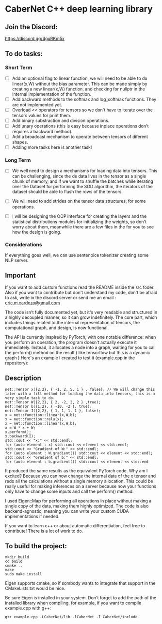 # CaberNet C++ deep learning library

## Join the Discord:

https://discord.gg/4guRKm5x

## To do tasks:
### Short Term
- [ ] Add an optional flag to linear function, we will need to be able to do linear(x,W) without the bias parameter. This can be made simply by creating a new linear(x,W) function, and checking for
   nullptr in the internal implementation of the function.
- [ ] Add backward methods to the softmax and log_softmax functions. They are not implemented yet.
- [ ] Overload << operators for tensors so we don't have to iterate over the tensors values for print them.
- [ ] Add binary substraction and division operations.
- [ ] Add unary operations (this is easy because inplace operations don't requires a backward method).
- [ ] Add a broadcast mechanism to operate between tensors of diferent shapes.
- [ ] Adding more tasks here is another task!

### Long Term
- [ ] We well need to design a mechanisms for loading data into tensors. This can be challenging, since the de data lives in the tensor as a single chunk of memory,
and if we want to shuffle the batches while iterating over the Dataset for performing the SGD algorithm, the iterators of the dataset should be able to flush 
the rows of the tensors.

- [ ] We will need to add strides on the tensor data structures, for some operations.
- [ ] I will be designing the OOP interface for creating the layers and the statistical distributions modules for initializing the weights, so don't worry about them,
meanwhile there are a few files in the for you to see how the design is going.

### Considerations
If everything goes well, we can use sentenpice tokenizer creating some NLP server.

## Important

If you want to add custom functions read the README inside the src foder.
Also if you want to contribute but don't understand my code, don't be afraid to ask, write in the discord server or send me an email : eric.m.cardozo@gmail.com

The code isn't fully documented yet, but it's very readable and structured in a highly decoupled manner, so it can grow indefinitely. The core part, which includes things related to the internal representation of tensors, the computational graph, and design, is now functional.

The API is currently inspired by PyTorch, with one notable difference: when you perform an operation, the program doesn't actually execute it immediately. Instead, it allocates a node into a graph, waiting for you to call the perform() method on the result ( like tensorflow but this is a dynamic graph ).Here's an example I created to test it (example.cpp in the repository):

## Description

```
net::Tensor x({2,2}, { -1, 2, 5, 1 } , false); // We will change this later with a fill method for loading the data into tensors, this is a very simple task to do. 
net::Tensor W({2,2}, { 2, -2, 2, 2 } ,true);
net::Tensor b({1,2}, { -10, -2 }, true);
net::Tensor I({2,2}, { 1, 1, 1, 1 }, false);
x = net::function::linear(x,W,b);
x = net::function::relu(x);
x = net::function::linear(x,W,b);
x = W * x + W;
x.perform();
x.backward(I);
std::cout << "x:" << std::endl;
for (auto element : x) std::cout << element << std::endl;
std::cout << "Gradient of W:" << std::endl;
for (auto element : W.gradient()) std::cout << element << std::endl;
std::cout << "Gradient of b:" << std::endl;
for (auto element : b.gradient()) std::cout << element << std::end
```

It produced the same results as the equivalent PyTorch code. Why am I excited? Because you can now change the internal data of the x tensor and redo all the calculations without a single memory allocation. This could be really useful for making inferences on a server because now your functions only have to change some inputs and call the perform() method.

I used Eigen::Map for performing all operations in place without making a single copy of the data, making them highly optimized. The code is also backend-agnostic, meaning you can write your custom CUDA implementations if needed.

If you want to learn c++ or about automatic differentiation, feel free to contribute! There is a lot of work to do.


## To build the project:

```
mkdir build
cd build
cmake ..
make
sudo make install
```

Eigen supports cmake, so if sombody wants to integrate that support in the CMakeLists.txt would be nice. 

Be sure Eigen is installed in your system. 
Don't forget to add the path of the installed library when compiling, for example, if you want to compile example.cpp with g++:

```g++ example.cpp -LCaberNet/lib -lCaberNet -I CaberNet/include```
